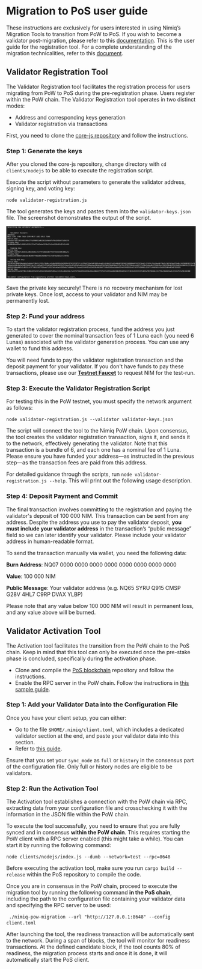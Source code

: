 # Migration to PoS user guide

These instructions are exclusively for users interested in using Nimiq’s Migration Tools to transition from PoW to PoS. If you wish to become a validator post-migration, please refer to this [documentation](becoming-a-validator.md). This is the user guide for the registration tool. For a complete understanding of the migration technicalities, refer to this [document](/learn/protocol/migration).

## Validator Registration Tool

The Validator Registration tool facilitates the registration process for users migrating from PoW to PoS during the pre-registration phase. Users register within the PoW chain. The Validator Registration tool operates in two distinct modes:

- Address and corresponding keys generation
- Validator registration via transactions

 First, you need to clone the [core-js repository](https://github.com/nimiq/core-js?tab=readme-ov-file#quickstart) and follow the instructions.

### Step 1: Generate the keys

After you cloned the core-js repository, change directory with ```cd clients/nodejs``` to be able to execute the registration script.

Execute the script without parameters to generate the validator address, signing key, and voting key:

```shell
node validator-registration.js
```

The tool generates the keys and pastes them into the `validator-keys.json` file. The screenshot demonstrates the output of the script.

<img class="object-contain max-h-[max(80vh,220px)]" src="/assets/images/migration/migration.png" alt="skip block struct" />

<Callout type='tip'>

Save the private key securely! There is no recovery mechanism for lost private keys. Once lost, access to your validator and NIM may be permanently lost.

</Callout>

### Step 2: Fund your address

To start the validator registration process, fund the address you just generated to cover the nominal transaction fees of 1 Luna each (you need 6 Lunas) associated with the validator generation process. You can use any wallet to fund this address.

<Callout type='info'>

You will need funds to pay the validator registration transaction and the deposit payment for your validator. If you don't have funds to pay these transactions, please use our **[Testnet Faucet](https://test.nimiq.watch/#faucet)** to request NIM for the test-run.

</Callout>

### Step 3: Execute the Validator Registration Script

For testing this in the PoW testnet, you must specify the network argument as follows:

```shell
node validator-registration.js --validator validator-keys.json
```

The script will connect the tool to the Nimiq PoW chain. Upon consensus, the tool creates the validator registration transaction, signs it, and sends it to the network, effectively generating the validator. Note that this transaction is a bundle of 6, and each one has a nominal fee of 1 Luna. Please ensure you have funded your address—as instructed in the previous step—as the transaction fees are paid from this address.

For detailed guidance through the scripts, run `node validator-registration.js --help`. This will print out the following usage description.

### Step 4:  Deposit Payment and Commit

The final transaction involves committing to the registration and paying the validator's deposit of 100 000 NIM. This transaction can be sent from any address. Despite the address you use to pay the validator deposit, **you must include your validator address** in the transaction’s “public message” field so we can later identify your validator. Please include your validator address in human-readable format.

To send the transaction manually via wallet, you need the following data:

**Burn Address**: NQ07 0000 0000 0000 0000 0000 0000 0000 0000

**Value**: 100 000 NIM

**Public Message**: Your validator address (e.g. NQ65 SYRU Q915 CMSP G28V 4HL7 C9RP DVAX YLBP)

<Callout type='warning'>

Please note that any value below 100 000 NIM will result in permanent loss, and any value above will be burned.

</Callout>

## Validator Activation Tool

The Activation tool facilitates the transition from the PoW chain to the PoS chain. Keep in mind that this tool can only be executed once the pre-stake phase is concluded, specifically during the activation phase.

- Clone and compile the [PoS blockchain](https://github.com/nimiq/core-rs-albatross?tab=readme-ov-file#installation) repository and follow the instructions.
- Enable the RPC server in the PoW chain. Follow the instructions in [this sample guide](https://github.com/nimiq/core-js/blob/master/clients/nodejs/sample.conf).

### Step 1:  Add your Validator Data into the Configuration File

Once you have your client setup, you can either:

- Go to the file `$HOME/.nimiq/client.toml`, which includes a dedicated validator section at the end, and paste your validator data into this section.
- Refer to [this guide](becoming-a-validator#configuration).

Ensure that you set your `sync_mode` as `full` or `history` in the consensus part of the configuration file. Only full or history nodes are eligible to be validators.

### Step 2:  Run the Activation Tool

The Activation tool establishes a connection with the PoW chain via RPC, extracting data from your configuration file and crosschecking it with the information in the JSON file within the PoW chain.

To execute the tool successfully, you need to ensure that you are fully synced and in consensus **within the PoW chain**. This requires starting the PoW client with a RPC server enabled (this might take a while). You can start it by running the following command:

```shell
node clients/nodejs/index.js --dumb --network=test --rpc=8648
```

Before executing the activation tool, make sure you run ```cargo build --release``` within the PoS repository to compile the code.

Once you are in consensus in the PoW chain, proceed to execute the migration tool by running the following command **in the PoS chain**, including the path to the configuration file containing your validator data and specifying the RPC server to be used:

```shell
 ./nimiq-pow-migration --url "http://127.0.0.1:8648" --config client.toml
```

After launching the tool, the readiness transaction will be automatically sent to the network. During a span of blocks, the tool will monitor for readiness transactions. At the defined candidate block, if the tool counts 80% of readiness, the migration process starts and once it is done, it will automatically start the PoS client.
